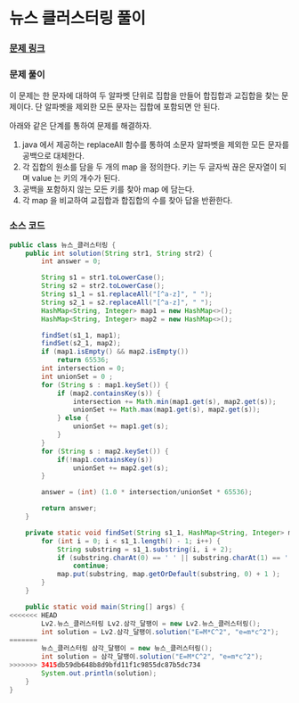 # 뉴스 클러스터링 풀이

### [문제 링크](https://school.programmers.co.kr/learn/courses/30/lessons/17677)

### 문제 풀이
이 문제는 한 문자에 대하여 두 알파벳 단위로 집합을 만들어 합집합과 교집합을 찾는 문제이다.
단 알파벳을 제외한 모든 문자는 집합에 포함되면 안 된다.

아래와 같은 단계를 통하여 문제를 해결하자.
1. java 에서 제공하는 replaceAll 함수를 통하여 소문자 알파벳을 제외한 모든 문자를 공백으로 대체한다.
2. 각 집합의 원소를 담을 두 개의 map 을 정의한다. 키는 두 글자씩 끊은 문자열이 되며 value 는 키의 개수가 된다.
3. 공백을 포함하지 않는 모든 키를 찾아 map 에 담는다.
4. 각 map 을 비교하여 교집합과 합집합의 수를 찾아 답을 반환한다.


### 소스 코드
```java
public class 뉴스_클러스터링 {
    public int solution(String str1, String str2) {
        int answer = 0;

        String s1 = str1.toLowerCase();
        String s2 = str2.toLowerCase();
        String s1_1 = s1.replaceAll("[^a-z]", " ");
        String s2_1 = s2.replaceAll("[^a-z]", " ");
        HashMap<String, Integer> map1 = new HashMap<>();
        HashMap<String, Integer> map2 = new HashMap<>();

        findSet(s1_1, map1);
        findSet(s2_1, map2);
        if (map1.isEmpty() && map2.isEmpty())
            return 65536;
        int intersection = 0;
        int unionSet = 0 ;
        for (String s : map1.keySet()) {
            if (map2.containsKey(s)) {
                intersection += Math.min(map1.get(s), map2.get(s));
                unionSet += Math.max(map1.get(s), map2.get(s));
            } else {
                unionSet += map1.get(s);
            }
        }
        for (String s : map2.keySet()) {
            if(!map1.containsKey(s))
                unionSet += map2.get(s);
        }

        answer = (int) (1.0 * intersection/unionSet * 65536);

        return answer;
    }

    private static void findSet(String s1_1, HashMap<String, Integer> map) {
        for (int i = 0; i < s1_1.length() - 1; i++) {
            String substring = s1_1.substring(i, i + 2);
            if (substring.charAt(0) == ' ' || substring.charAt(1) == ' ')
                continue;
            map.put(substring, map.getOrDefault(substring, 0) + 1 );
        }
    }

    public static void main(String[] args) {
<<<<<<< HEAD
        Lv2.뉴스_클러스터링 Lv2.삼각_달팽이 = new Lv2.뉴스_클러스터링();
        int solution = Lv2.삼각_달팽이.solution("E=M*C^2", "e=m*c^2");
=======
        뉴스_클러스터링 삼각_달팽이 = new 뉴스_클러스터링();
        int solution = 삼각_달팽이.solution("E=M*C^2", "e=m*c^2");
>>>>>>> 3415db59db648b8d9bfd11f1c9855dc87b5dc734
        System.out.println(solution);
    }
}

```